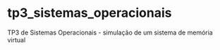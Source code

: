 # tp3_sistemas_operacionais
TP3 de Sistemas Operacionais - simulação de um sistema de memória virtual
